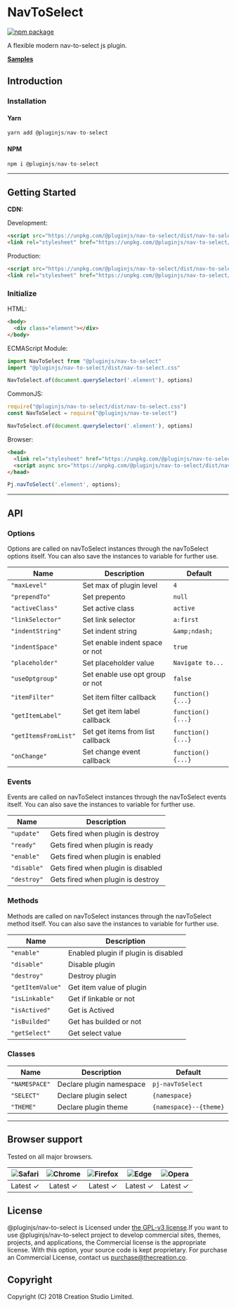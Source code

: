 # NavToSelect

[![npm package](https://img.shields.io/npm/v/@pluginjs/nav-to-select.svg)](https://www.npmjs.com/package/@pluginjs/nav-to-select)

A flexible modern nav-to-select js plugin.

**[Samples](https://codesandbox.io/s/github/pluginjs/plugin.js/tree/master/modules/navToSelect/samples)**

## Introduction

### Installation

#### Yarn

```javascript
yarn add @pluginjs/nav-to-select
```

#### NPM

```javascript
npm i @pluginjs/nav-to-select
```

---

## Getting Started

**CDN:**

Development:

```html
<script src="https://unpkg.com/@pluginjs/nav-to-select/dist/nav-to-select.js"></script>
<link rel="stylesheet" href="https://unpkg.com/@pluginjs/nav-to-select/dist/nav-to-select.css">
```

Production:

```html
<script src="https://unpkg.com/@pluginjs/nav-to-select/dist/nav-to-select.min.js"></script>
<link rel="stylesheet" href="https://unpkg.com/@pluginjs/nav-to-select/dist/nav-to-select.min.css">
```

### Initialize

HTML:

```html
<body>
  <div class="element"></div>
</body>
```

ECMAScript Module:

```javascript
import NavToSelect from "@pluginjs/nav-to-select"
import "@pluginjs/nav-to-select/dist/nav-to-select.css"

NavToSelect.of(document.querySelector('.element'), options)
```

CommonJS:

```javascript
require("@pluginjs/nav-to-select/dist/nav-to-select.css")
const NavToSelect = require("@pluginjs/nav-to-select")

NavToSelect.of(document.querySelector('.element'), options)
```

Browser:

```html
<head>
  <link rel="stylesheet" href="https://unpkg.com/@pluginjs/nav-to-select/dist/nav-to-select.css">
  <script async src="https://unpkg.com/@pluginjs/nav-to-select/dist/nav-to-select.js"></script>
</head>
```

```javascript
Pj.navToSelect('.element', options);
```

---

## API

### Options

Options are called on navToSelect instances through the navToSelect options itself.
You can also save the instances to variable for further use.

Name | Description | Default
-----|--------------|-----
`"maxLevel"` | Set max of plugin level | `4`
`"prependTo"` | Set prepento | `null`
`"activeClass"` | Set active class | `active`
`"linkSelector"` | Set link selector | `a:first`
`"indentString"` | Set indent string | `&amp;ndash;`
`"indentSpace"` | Set enable indent space or not | `true`
`"placeholder"` | Set placeholder value | `Navigate to...`
`"useOptgroup"` | Set enable use opt group or not | `false`
`"itemFilter"` | Set item filter callback | `function() {...}`
`"getItemLabel"` | Set get item label callback | `function() {...}`
`"getItemsFromList"` | Set get items from list callback | `function() {...}`
`"onChange"` | Set change event callback | `function() {...}`

### Events

Events are called on navToSelect instances through the navToSelect events itself.
You can also save the instances to variable for further use.

Name | Description
-----|-----
`"update"` | Gets fired when plugin is destroy
`"ready"` | Gets fired when plugin is ready
`"enable"` | Gets fired when plugin is enabled
`"disable"` | Gets fired when plugin is disabled
`"destroy"` | Gets fired when plugin is destroy

### Methods

Methods are called on navToSelect instances through the navToSelect method itself.
You can also save the instances to variable for further use.

Name | Description
-----|-----
`"enable"` | Enabled plugin if plugin is disabled
`"disable"` | Disable plugin
`"destroy"` | Destroy plugin
`"getItemValue"` | Get item value of plugin
`"isLinkable"` | Get if linkable or not
`"isActived"` | Get is Actived
`"isBuilded"` | Get has builded or not
`"getSelect"` | Get select value

### Classes

Name | Description | Default
-----|------|------
`"NAMESPACE"` | Declare plugin namespace | `pj-navToSelect`
`"SELECT"` | Declare plugin select | `{namespace}`
`"THEME"` | Declare plugin theme | `{namespace}--{theme}`
---

## Browser support

Tested on all major browsers.

| <img src="https://raw.githubusercontent.com/alrra/browser-logos/master/src/safari/safari_32x32.png" alt="Safari"> | <img src="https://raw.githubusercontent.com/alrra/browser-logos/master/src/chrome/chrome_32x32.png" alt="Chrome"> | <img src="https://raw.githubusercontent.com/alrra/browser-logos/master/src/firefox/firefox_32x32.png" alt="Firefox"> | <img src="https://raw.githubusercontent.com/alrra/browser-logos/master/src/edge/edge_32x32.png" alt="Edge"> | <img src="https://raw.githubusercontent.com/alrra/browser-logos/master/src/opera/opera_32x32.png" alt="Opera"> |
|:--:|:--:|:--:|:--:|:--:|
| Latest ✓ | Latest ✓ | Latest ✓ | Latest ✓ | Latest ✓ |

## License

@pluginjs/nav-to-select is Licensed under [the GPL-v3 license](LICENSE).If you want to use @pluginjs/nav-to-select project to develop commercial sites, themes, projects, and applications, the Commercial license is the appropriate license. With this option, your source code is kept proprietary. For purchase an Commercial License, contact us purchase@thecreation.co.

## Copyright

Copyright (C) 2018 Creation Studio Limited.